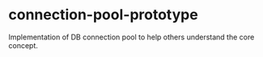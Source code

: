 # connection-pool-prototype
Implementation of DB connection pool to help others understand the core concept.
